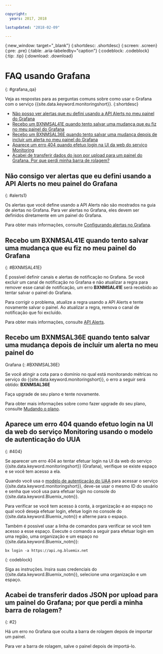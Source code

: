 ```yaml
---

copyright:
  years: 2017, 2018

lastupdated: "2018-02-09"

---
```


{:new_window: target="_blank"}
{:shortdesc: .shortdesc}
{:screen: .screen}
{:pre: .pre}
{:table: .aria-labeledby="caption"}
{:codeblock: .codeblock}
{:tip: .tip}
{:download: .download}



# FAQ usando Grafana
{: #grafana_qa}

Veja as respostas para as perguntas comuns sobre como usar o Grafana com o serviço {{site.data.keyword.monitoringshort}}. 
{:shortdesc}

* [Não posso ver alertas que eu
defini usando a API Alerts no meu painel do Grafana](/docs/services/cloud-monitoring/qa/grafana_qa.html#alerts1)
* [Recebo um BXNMSAL41E quando
tento salvar uma mudança que eu fiz no meu painel do Grafana](/docs/services/cloud-monitoring/qa/grafana_qa.html#BXNMSAL41E)
* [Recebo um BXNMSAL36E quando
tento salvar uma mudança depois de incluir um alerta no meu painel do Grafana](/docs/services/cloud-monitoring/qa/grafana_qa.html#BXNMSAL36E)
* [Aparece um erro 404 quando efetuo login na UI da web do serviço Monitoring](/docs/services/cloud-monitoring/qa/grafana_qa.html#404)
* [Acabei de transferir dados do json por upload para um painel do Grafana. Por que perdi minha barra de rolagem?](/docs/services/cloud-monitoring/qa/grafana_qa.html#2)


## Não consigo ver alertas que eu defini usando a API Alerts no meu painel do Grafana
{: #alerts1}

Os alertas que você define usando a API Alerts não são mostrados na guia de alertas no Grafana. Para ver
alertas no Grafana, eles devem ser definidos diretamente em um painel do Grafana.

Para obter mais informações, consulte
[Configurando
alertas no Grafana](/docs/services/cloud-monitoring/alerts/config_alerts_grafana.html#config_alerts_grafana).

## Recebo um BXNMSAL41E quando tento salvar uma mudança que eu fiz no meu painel do Grafana
{: #BXNMSAL41E}

É possível definir canais e alertas de notificação no Grafana. Se você excluir um canal de notificação
no Grafana e não atualizar a regra para remover esse canal de notificação, um erro
**BXNMSAL41E** será recebido ao tentar salvar o painel do Grafana.

Para corrigir o problema, atualize a regra usando a API Alerts e tente novamente salvar o painel. Ao
atualizar a regra, remova o canal de notificação que foi excluído.

Para obter mais informações, consulte
[API
Alerts](https://console.bluemix.net/apidocs/940-ibm-cloud-monitoring-alerts-api?&language=node#introduction).

## Recebo um BXNMSAL36E quando tento salvar uma mudança depois de incluir um alerta no meu painel do
Grafana
{: #BXNMSAL36E}

Se você atingir a cota para o domínio no qual está monitorando métricas no
serviço do {{site.data.keyword.monitoringshort}}, o erro a seguir será obtido:
**BXNMSAL36E**

Faça upgrade de seu plano e tente novamente.

Para obter mais informações sobre como fazer upgrade do seu plano, consulte
[Mudando o plano](/docs/services/cloud-monitoring/plan/change_plan.html#change_plan).


## Aparece um erro 404 quando efetuo login na UI da web do serviço Monitoring usando o modelo de autenticação do UUA
{: #404}

Se aparecer um erro 404 ao tentar efetuar login na UI da web do serviço {{site.data.keyword.monitoringshort}} (Grafana), verifique se existe espaço e se você tem acesso a ela.

Quando você usa o [modelo de autenticação do UAA](/docs/services/cloud-monitoring/security/auth_uaa.html#auth_uaa) para acessar o serviço {{site.data.keyword.monitoringshort}}, deve-se usar o mesmo ID do usuário e senha que você usa para efetuar login no console do
{{site.data.keyword.Bluemix_notm}}. 

Para verificar se você tem acesso à conta, à organização e ao espaço no qual você deseja efetuar login, efetue login no console do {{site.data.keyword.Bluemix_notm}} e alterne para o espaço. 

Também é possível usar a linha de comandos para verificar se você tem acesso a esse espaço. Execute o comando a seguir para efetuar login em uma região, uma organização e um espaço no {{site.data.keyword.Bluemix_notm}}:

```
bx login -a https://api.ng.bluemix.net
```
{: codeblock}

Siga as instruções. Insira suas credenciais do {{site.data.keyword.Bluemix_notm}}, selecione uma organização e um espaço.


## Acabei de transferir dados JSON por upload para um painel do Grafana; por que perdi a minha barra de rolagem?
{: #2}

Há um erro no Grafana que oculta a barra de rolagem depois de importar um painel. 

Para ver a barra de rolagem, salve o painel depois de importá-lo. 








